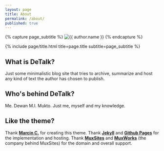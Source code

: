 ```yaml
---
layout: page
title: About
permalink: /about/
published: true
---
```


<div class="page" markdown="1">

{% capture page_subtitle %}
<img
    class="me"
    alt="{{ author.name }}"
    src="{{ site.author.photo | relative_url }}"
    srcset="{{ site.author.photo2x | relative_url }} 2x"
/>
{% endcapture %}

{% include page/title.html title=page.title subtitle=page_subtitle %}

## What is DeTalk? 

Just some minimalistic blog site that tries to archive, summarize and host any kind of text the author has chosen to publish.

## Who's behind DeTalk?
Me. Dewan M.I. Mukto. Just me, myself and my knowledge.

## Like the theme?
Thank [**Marcin C.**](https://github.com/melangue/dactl) for creating this theme. Thank [**Jekyll**](https://jekyllrb.com/) and [**Github Pages**](https://pages.github.com/) for the implementation and hosting. Thank [**MuxSites**](https://www.muxsites.com) and [**MuxWorks**](https://www.muxworks.com) (the company behind MuxSites) for the domain and overall support.

</div>
